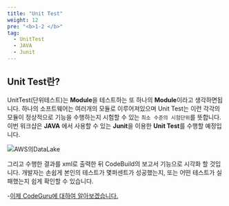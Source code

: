 ```yaml
---
title: "Unit Test"
weight: 12
pre: "<b>1-2 </b>"
tag:
  - UnitTest
  - JAVA
  - Junit
---
```


## Unit Test란?

UnitTest(단위테스트)는 **Module**을 테스트하는 또 하나의 **Module**이라고 생각하면됩니다. 하나의 소프트웨어는 여러개의 모듈로 이루어져있으며 Unit Test는 이런 각각의 모듈이 정상적으로 기능을 수행하는지 시험할 수 있는 `최소 수준의 시험단위`를 뜻합니다. 이번 워크샵은 **JAVA** 에서 사용할 수 있는 **Junit**을 이용한 **Unit Test**를 수행할 예정입니다.

![AWS의DataLake](/images/test-of.jpeg)

그리고 수행한 결과를 xml로 출력한 뒤 CodeBuild의 보고서 기능으로 시각화 할 것입니다. 
개발자는 손쉽게 본인의 테스트가 몇퍼센트가 성공했는지, 또는 어떤 테스트가 실패했는지 쉽게 확인할 수 있습니다.  

-[이제 CodeGuru에 대하여 알아보겠습니다.](/ko/introduction/codeguru) 


 
